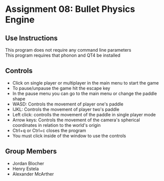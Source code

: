 Assignment 08: Bullet Physics Engine
====================================

Use Instructions
---------------------
This program does not require any command line parameters  
This program requires that phonon and QT4 be installed

Controls
---------------------
- Click on single player or multiplayer in the main menu to start the game
- To pause/unpause the game hit the escape key
- In the pause menu you can go to the main menu or change the paddle shape
- WASD: Controls the movement of player one's paddle
- IJKL: Controls the movement of player two's paddle
- Left click: controlls the movement of the paddle in single player mode
- Arrow keys: Controls the movement of the camera's spherical coordinates in relation to the world's origin
- Ctrl+q or Ctrl+c closes the program
- You must click inside of the window to use the controls

Group Members
--------------------- 
- Jordan Blocher  
- Henry Estela  
- Alexander McArther
